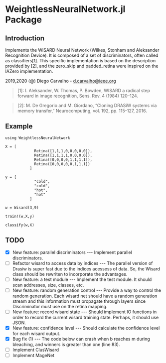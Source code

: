 # WeightlessNeuralNetwork.jl Package

## Introduction

Implements the WiSARD Neural Network (Wilkes, Stonham and Aleksander Recognition Device). It is composed of a set of discriminators, often called as classifiers[1]. This specific implementation is based on the description provided by [2], and the zero_skip and padded_retina were inspired on the IAZero implementation.

2019,2020 (@) Diego Carvalho - d.carvalho@ieee.org

> [1]: I. Aleksander, W. Thomas, P. Bowden, WISARD a radical step forward in image recognition, Sens. Rev. 4 (1984) 120–124.

> [2]: M. De Gregorio and M. Giordano, “Cloning DRASiW systems via memory transfer,” Neurocomputing, vol. 192, pp. 115–127, 2016.


## Example

```
using WeightlessNeuralNetwork

X = [
             Retina([1,1,1,0,0,0,0,0]),
             Retina([1,1,1,1,0,0,0,0]),
             Retina([0,0,0,0,1,1,1,1]),
             Retina([0,0,0,0,0,1,1,1])
           ]
           
y = [
             "cold",
             "cold",
             "hot",
             "hot"
           ]

w = Wisard(3,9)

train!(w,X,y)

classify(w,X)
```
## TODO

- [X] New feature: parallel discriminators --- Implement parallel discriminators.
- [ ] Refactor wisard to access data by indices --- The parallel version of Drasiw is super fast due to the indices acessess of data. So, the Wisard class should be rewriten to incorporate the advantages. 
- [ ] New feature: a test module --- Implement the test module. It should scan addresses, size, classes, etc.
- [ ] New feature: random generation control --- Provide a way to control the random generation. Each wisard net should have a random generation stream and this information must propagate through layers since Discriminator must use on the retina mapping.
- [ ] New feature: record wisard state --- Should implement IO functions in order to record the current wisard training state. Perhaps, it should use JSON.
- [x] New feature: confidence level --- Should calculate the confidence level for each wisard output.
- [x] Bug fix (1) --- The code below can crash when b reaches m during bleaching, and winners is greater than one (line 83).
- [ ] Implement ClusWisard
- [ ] Implement MageNet
